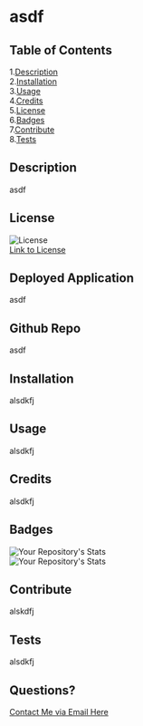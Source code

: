 # asdf

  ## Table of Contents  
  1.[Description](#Description)  
  2.[Installation](#Installation)  
  3.[Usage](#Usage)  
  4.[Credits](#Credits)  
  5.[License](#License)  
  6.[Badges](#Badges)  
  7.[Contribute](#Contribute)  
  8.[Tests](#Tests)  

  ## Description  
  asdf  
  ## License  
  ![License](https://img.shields.io/static/v1?label=license&message=MIT&color=blue)  
  [Link to License](./LICENSE.md)     
  ## Deployed Application  
  asdf  
  ## Github Repo  
  asdf  
  ## Installation  
  alsdkfj  
  ## Usage  
  alsdkfj  
  ## Credits  
  alsdkfj 
   ## Badges  
  ![Your Repository's Stats](https://github-readme-stats.vercel.app/api?username=kovaceva11&show_icons=true)  
  ![Your Repository's Stats](https://github-readme-stats.vercel.app/api/top-langs/?username=kovaceva11&theme=blue-green)        
  ## Contribute  
  alskdfj  
  ## Tests  
  alsdkfj  
  ## Questions?  
  [Contact Me via Email Here](mailto:alsdkfj)   
      
  